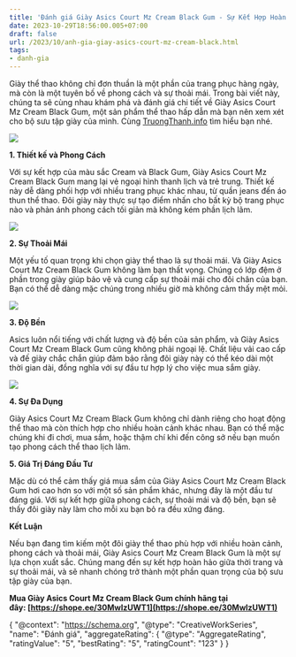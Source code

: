 ```yaml
---
title: 'Đánh giá Giày Asics Court Mz Cream Black Gum - Sự Kết Hợp Hoàn Hảo Giữa Thời Trang và Sự Thoải Mái'
date: 2023-10-29T18:56:00.005+07:00
draft: false
url: /2023/10/anh-gia-giay-asics-court-mz-cream-black.html
tags: 
- danh-gia
---
```


Giày thể thao không chỉ đơn thuần là một phần của trang phục hàng ngày, mà còn là một tuyên bố về phong cách và sự thoải mái. Trong bài viết này, chúng ta sẽ cùng nhau khám phá và đánh giá chi tiết về Giày Asics Court Mz Cream Black Gum, một sản phẩm thể thao hấp dẫn mà bạn nên xem xét cho bộ sưu tập giày của mình. Cùng [TruongThanh.info](http://www.TruongThanh.info) tìm hiểu bạn nhé.

[![](https://blogger.googleusercontent.com/img/b/R29vZ2xl/AVvXsEjTuNJ7JJLmutmZTIqJebXP4Kj_CvRVy8l9yzB5RxyNMG9wEVE1kY1eJLTfvvwlyqJqu7_-tcFVSKY0Z3iTEiPX8cJj9OBV3A6-cNA6AgUuT5IEWCeR1oLGSGdflvMs8as9vRAGJ56188C6qJtnpcbNLDQFAtRiMTc61cDFVMpcopH6OywarJDVKRnNh3na/s320/Asics%20Court%20Mz%20Cream%20Black%20Gum%201.jpg)](https://blogger.googleusercontent.com/img/b/R29vZ2xl/AVvXsEjTuNJ7JJLmutmZTIqJebXP4Kj_CvRVy8l9yzB5RxyNMG9wEVE1kY1eJLTfvvwlyqJqu7_-tcFVSKY0Z3iTEiPX8cJj9OBV3A6-cNA6AgUuT5IEWCeR1oLGSGdflvMs8as9vRAGJ56188C6qJtnpcbNLDQFAtRiMTc61cDFVMpcopH6OywarJDVKRnNh3na/s769/Asics%20Court%20Mz%20Cream%20Black%20Gum%201.jpg)

**1\. Thiết kế và Phong Cách**

  

Với sự kết hợp của màu sắc Cream và Black Gum, Giày Asics Court Mz Cream Black Gum mang lại vẻ ngoại hình thanh lịch và trẻ trung. Thiết kế này dễ dàng phối hợp với nhiều trang phục khác nhau, từ quần jeans đến áo thun thể thao. Đôi giày này thực sự tạo điểm nhấn cho bất kỳ bộ trang phục nào và phản ánh phong cách tối giản mà không kém phần lịch lãm.

  

[![](https://blogger.googleusercontent.com/img/b/R29vZ2xl/AVvXsEgUaVgp5RN1j7QQ5kyixmmRR7DYhqJc1hTGFdjoS_nScQwAqxB2p2HNN7G5Nl-693ASZPejIfNb6mHjcZWHEwCcVN04GHEG76Ps_4P9zBVmcJqRoVCBZouQMK3ntIYEbKAjG3UAvz0hLMzMLoJDZDyibzUDDAAJOD3H2qUTuGEiBHx8_J_8YNi27vPXzBKY/s320/Asics%20Court%20Mz%20Cream%20Black%20Gum%202.jpg)](https://blogger.googleusercontent.com/img/b/R29vZ2xl/AVvXsEgUaVgp5RN1j7QQ5kyixmmRR7DYhqJc1hTGFdjoS_nScQwAqxB2p2HNN7G5Nl-693ASZPejIfNb6mHjcZWHEwCcVN04GHEG76Ps_4P9zBVmcJqRoVCBZouQMK3ntIYEbKAjG3UAvz0hLMzMLoJDZDyibzUDDAAJOD3H2qUTuGEiBHx8_J_8YNi27vPXzBKY/s1024/Asics%20Court%20Mz%20Cream%20Black%20Gum%202.jpg)

  

  

  

**2\. Sự Thoải Mái**

  

Một yếu tố quan trọng khi chọn giày thể thao là sự thoải mái. Và Giày Asics Court Mz Cream Black Gum không làm bạn thất vọng. Chúng có lớp đệm ở phần trong giày giúp bảo vệ và cung cấp sự thoải mái cho đôi chân của bạn. Bạn có thể dễ dàng mặc chúng trong nhiều giờ mà không cảm thấy mệt mỏi.

  

[![](https://blogger.googleusercontent.com/img/b/R29vZ2xl/AVvXsEj-XRkbwwyGWtUstor-YCNGeXeB7gtbc8JDR43D0WSJbx4F0df0wQv72ck7x8giVtqf8DB0ZW4kULGldLA8yF8o5CMwIzNSVaPlcFVwqOse7xSW1EBH8XSXYE4NN4tNANJemBVnBIJXM4n7ZeZKwjcUoJfAtJfvWRPKeexcVwEPkc_gCFGVopBOlCnCShI6/s320/Asics%20Court%20Mz%20Cream%20Black%20Gum%203.jpg)](https://blogger.googleusercontent.com/img/b/R29vZ2xl/AVvXsEj-XRkbwwyGWtUstor-YCNGeXeB7gtbc8JDR43D0WSJbx4F0df0wQv72ck7x8giVtqf8DB0ZW4kULGldLA8yF8o5CMwIzNSVaPlcFVwqOse7xSW1EBH8XSXYE4NN4tNANJemBVnBIJXM4n7ZeZKwjcUoJfAtJfvWRPKeexcVwEPkc_gCFGVopBOlCnCShI6/s699/Asics%20Court%20Mz%20Cream%20Black%20Gum%203.jpg)

  

  

  

**3\. Độ Bền**

  

Asics luôn nổi tiếng với chất lượng và độ bền của sản phẩm, và Giày Asics Court Mz Cream Black Gum cũng không phải ngoại lệ. Chất liệu vải cao cấp và đế giày chắc chắn giúp đảm bảo rằng đôi giày này có thể kéo dài một thời gian dài, đồng nghĩa với sự đầu tư hợp lý cho việc mua sắm giày.

  

[![](https://blogger.googleusercontent.com/img/b/R29vZ2xl/AVvXsEiPMJZN5njz3rbcyDUumqWq3d8D-hJisJPLcgtcGVtp-qTJ20NXgL4V6zpmpLBQ-8NR_hnHfOa-MCzsoxGhy_sgy-I7mvlityFwku-U3Z8Du6NVSxAJXl_2fP_XZ-c6qXswnjZjsJYSpWWsfRb0xqgvmC4wAENLug595hq2Fz7r4sbXZMz5-mP_1HPRUs0B/s320/Asics%20Court%20Mz%20Cream%20Black%20Gum%204.jpg)](https://blogger.googleusercontent.com/img/b/R29vZ2xl/AVvXsEiPMJZN5njz3rbcyDUumqWq3d8D-hJisJPLcgtcGVtp-qTJ20NXgL4V6zpmpLBQ-8NR_hnHfOa-MCzsoxGhy_sgy-I7mvlityFwku-U3Z8Du6NVSxAJXl_2fP_XZ-c6qXswnjZjsJYSpWWsfRb0xqgvmC4wAENLug595hq2Fz7r4sbXZMz5-mP_1HPRUs0B/s699/Asics%20Court%20Mz%20Cream%20Black%20Gum%204.jpg)

  

  

  

**4\. Sự Đa Dụng**

  

Giày Asics Court Mz Cream Black Gum không chỉ dành riêng cho hoạt động thể thao mà còn thích hợp cho nhiều hoàn cảnh khác nhau. Bạn có thể mặc chúng khi đi chơi, mua sắm, hoặc thậm chí khi đến công sở nếu bạn muốn tạo phong cách thể thao lịch lãm.

  

**5\. Giá Trị Đáng Đầu Tư**

  

Mặc dù có thể cảm thấy giá mua sắm của Giày Asics Court Mz Cream Black Gum hơi cao hơn so với một số sản phẩm khác, nhưng đây là một đầu tư đáng giá. Với sự kết hợp giữa phong cách, sự thoải mái và độ bền, bạn sẽ thấy đôi giày này làm cho mỗi xu bạn bỏ ra đều xứng đáng.

  

**Kết Luận**

  

Nếu bạn đang tìm kiếm một đôi giày thể thao phù hợp với nhiều hoàn cảnh, phong cách và thoải mái, Giày Asics Court Mz Cream Black Gum là một sự lựa chọn xuất sắc. Chúng mang đến sự kết hợp hoàn hảo giữa thời trang và sự thoải mái, và sẽ nhanh chóng trở thành một phần quan trọng của bộ sưu tập giày của bạn.

**Mua Giày Asics Court Mz Cream Black Gum chính hãng tại đây: [https://shope.ee/30MwlzUWT1](https://shope.ee/30MwlzUWT1)**

  

{ "@context": "https://schema.org", "@type": "CreativeWorkSeries", "name": "Đánh giá", "aggregateRating": { "@type": "AggregateRating", "ratingValue": "5", "bestRating": "5", "ratingCount": "123" } }